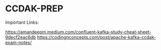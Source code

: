 # CCDAK-PREP

Important Links:

https://amandeepm.medium.com/confluent-kafka-study-cheat-sheet-9decf2eac6db
https://codingnconcepts.com/post/apache-kafka-ccdak-exam-notes/
